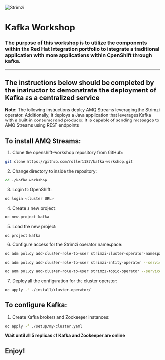 ![Strimzi](https://developers.redhat.com/blog/wp-content/uploads/2018/05/strimzilogo_stacked_default_450px.png)

# Kafka Workshop

### The purpose of this workshop is to utilize the components within the Red Hat Integration portfolio to integrate a traditional application with more applications within OpenShift through kafka. 

---

## The instructions below should be completed by the instructor to demonstrate the deployment of Kafka as a centralized service
 
**Note:** The following instructions deploy AMQ Streams leveraging the Strimzi operator. Additionally, it deploys a Java application that leverages Kafka with a built-in consumer and producer. It is capable of sending messages to AMQ Streams using REST endpoints

## To install AMQ Streams:

1) Clone the openshift-workshop repository from GitHub:
```sh
git clone https://github.com/roller1187/kafka-workshop.git
```

2) Change directory to inside the repository:
```sh
cd ./kafka-workshop
```

3) Login to OpenShift:
```sh
oc login <cluster URL>
```
4) Create a new project:
```sh 
oc new-project kafka
```

5) Load the new project:
```sh
oc project kafka
```

6) Configure access for the Strimzi operator namespace:
```sh
oc adm policy add-cluster-role-to-user strimzi-cluster-operator-namespaced --serviceaccount strimzi-cluster-operator -n kafka

oc adm policy add-cluster-role-to-user strimzi-entity-operator --serviceaccount strimzi-cluster-operator -n kafka

oc adm policy add-cluster-role-to-user strimzi-topic-operator --serviceaccount strimzi-cluster-operator -n kafka
```

7) Deploy all the configuration for the cluster operator:
```sh
oc apply -f ./install/cluster-operator/
```
## To configure Kafka:

1) Create Kafka brokers and Zookeeper instances:
```sh
oc apply -f ./setup/my-cluster.yaml
```

**Wait until all 5 replicas of Kafka and Zookeeper are online**

## Enjoy!

